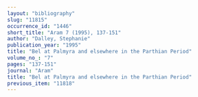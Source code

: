 ```yaml
---
layout: "bibliography"
slug: "11815"
occurrence_id: "1446"
short_title: "Aram 7 (1995), 137-151"
author: "Dalley, Stephanie"
publication_year: "1995"
title: "Bel at Palmyra and elsewhere in the Parthian Period"
volume_no_: "7"
pages: "137-151"
journal: "Aram"
title: "Bel at Palmyra and elsewhere in the Parthian Period"
previous_item: "11818"
---
```

